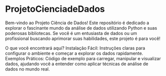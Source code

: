 # ProjetoCienciadeDados

Bem-vindo ao Projeto Ciência de Dados! Este repositório é dedicado a explorar o fascinante mundo da análise de dados utilizando Python e suas poderosas bibliotecas. Se você é um entusiasta de dados ou um profissional buscando aprimorar suas habilidades, este projeto é para você!

O que você encontrará aqui?
Instalação Fácil: Instruções claras para configurar o ambiente e começar a explorar os dados rapidamente.
Exemplos Práticos: Código de exemplo para carregar, manipular e visualizar dados, ajudando você a entender como aplicar técnicas de análise de dados no mundo real.

